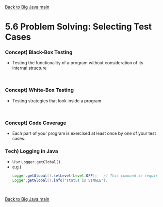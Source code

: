 [Back to Big Java main](../../main.md)

# 5.6 Problem Solving: Selecting Test Cases
### Concept) Black-Box Testing
- Testing the functionality of a program without consideration of its internal structure

<br>

### Concept) White-Box Testing
- Testing strategies that look inside a program

<br>

### Concept) Code Coverage
- Each part of your program is exercised at least once by one of your test cases.


### Tech) Logging in Java
- Use ```Logger.getGlobal()```.
- e.g.)
  ```java
  Logger.getGlobal().setLevel(Level.OFF);   // This command is required to show all the logs.
  Logger.getGlobal().info("status is SINGLE");
  ```

<br>

[Back to Big Java main](../../main.md)